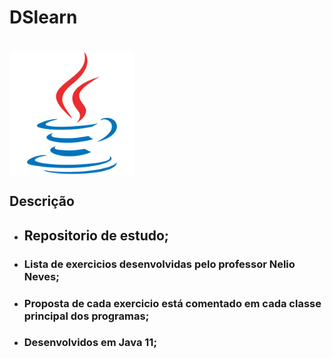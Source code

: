 # DSlearn

<div style="display: inline_block"><br> 
  <img align="center" height="200" width="200" src="https://raw.githubusercontent.com/devicons/devicon/master/icons/java/java-original.svg">




## Descrição 

- ## Repositorio de estudo;
- ### Lista de exercicios desenvolvidas pelo professor Nelio Neves;
- ### Proposta de cada exercicio está comentado em cada classe principal dos programas;
- ### Desenvolvidos em Java 11;